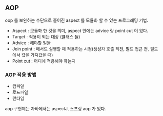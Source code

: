 
## AOP

oop 를 보완하는 수단으로 흩어진 aspect 를 모듈화 할 수 있는 프로그래밍 기법.

- Aspect : 모듈화 한 것을 의미, aspect 안에는 advice 랑 point cut 이 있다. 
- Target : 적용이 되는 대상 (클래스 들)
- Advice : 해야할 일들
- Join point : 메서드 실행할 때 적용하는 시점(생성자 호출 직전, 필드 접근 전, 필드에서 값을 가져갔을 때)
- Point cut : 어디에 적용해야 하는지

### AOP 적용 방법
- 컴파일
- 로드파일
- 런타임
 
aop 구현체는 자바에서는 aspectJ, 스프링 aop 가 있다.
